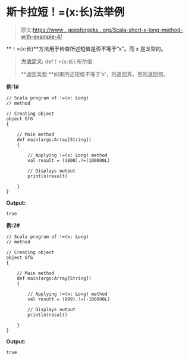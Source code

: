 # 斯卡拉短！=(x:长)法举例

> 原文:[https://www . geesforgeks . org/Scala-short-x-long-method-with-example-4/](https://www.geeksforgeeks.org/scala-short-x-long-method-with-example-4/)

**！=(x:长)**方法用于检查所述短值是否不等于“x”。而 x 是龙型的。

> **方法定义:** def！=(x:长):布尔值
> 
> **返回类型:**如果所述短值不等于‘x’，则返回真，否则返回假。

**例:1#**

```
// Scala program of !=(x: Long)
// method

// Creating object
object GfG
{ 

    // Main method
    def main(args:Array[String])
    {

        // Applying !=(x: Long) method 
        val result = (1000).!=(100000L)

        // Displays output
        println(result)

    }
} 
```

**Output:**

```
true

```

**例:2#**

```
// Scala program of !=(x: Long)
// method

// Creating object
object GfG
{ 

    // Main method
    def main(args:Array[String])
    {

        // Applying !=(x: Long) method
        val result = (999).!=(-100000L)

        // Displays output
        println(result)

    }
} 
```

**Output:**

```
true

```